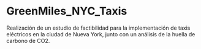 # GreenMiles_NYC_Taxis
Realización de un estudio de factibilidad para la implementación de taxis eléctricos en la ciudad de Nueva York, junto con un análisis de la huella de carbono de CO2.
